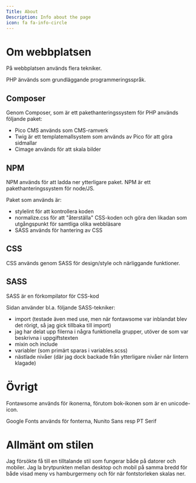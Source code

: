 ```yaml
---
Title: About
Description: Info about the page
icon: fa fa-info-circle
---
```


# Om webbplatsen

På webbplatsen används flera tekniker.

PHP änvänds som grundläggande programmeringsspråk.


## Composer
Genom Composer, som är ett pakethanteringssystem för PHP används följande paket:
* Pico CMS används som CMS-ramverk
* Twig är ett templatemallsystem som används av Pico för att göra sidmallar
* Cimage används för att skala bilder

## NPM
NPM används för att ladda ner ytterligare paket. NPM är ett pakethanteringssystem för node/JS.

Paket som används är:
* stylelint för att kontrollera koden
* normalize.css för att "återställa" CSS-koden och göra den likadan som utgångspunkt för samtliga olika webbläsare
* SASS används för hantering av CSS

## CSS
CSS används genom SASS för design/style och närliggande funktioner.

## SASS
SASS är en förkompilator för CSS-kod

Sidan använder bl.a. följande SASS-tekniker:
* import (testade även med use, men när fontawsome var inblandat blev det rörigt, så jag gick tillbaka till import)
* jag har delat upp filerna i några funktionella grupper, utöver de som var beskrivna i uppgiftstexten
* mixin och include
* variabler (som primärt sparas i variables.scss)
* nästlade nivåer (där jag dock backade från ytterligare nivåer när lintern klagade)

# Övrigt
Fontawsome används för ikonerna, förutom bok-ikonen som är en unicode-icon.

Google Fonts används för fonterna, Nunito Sans resp PT Serif

# Allmänt om stilen
Jag försökte få till en tilltalande stil som fungerar både på datorer och mobiler. Jag la brytpunkten mellan desktop och mobil på samma bredd för både visad meny vs hamburgermeny och för när fontstorleken skalas ner.
